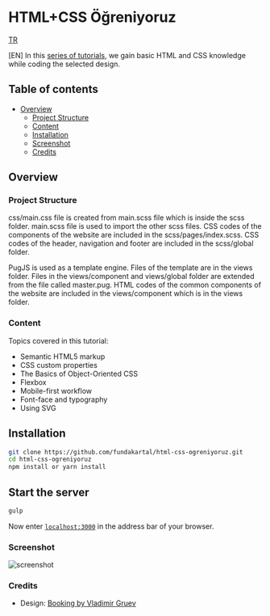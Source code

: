 # HTML+CSS Öğreniyoruz

[TR](https://medium.com/adem-md/html-css-%C3%B6%C4%9Freniyoruz-b3c10f2441a8)

[EN] In this [series of tutorials](https://www.youtube.com/playlist?list=PLadt0EaV4m3Ae9mBaQNylUKUaFK38F4EB), we gain basic HTML and CSS knowledge while coding the selected design.

## Table of contents

- [Overview](#overview)
  - [Project Structure](#project-structure)
  - [Content](#content)
  - [Installation](#installation)
  - [Screenshot](#screenshot)
  - [Credits](#credits)

## Overview

### Project Structure

css/main.css file is created from main.scss file which is inside the scss folder. main.scss file is used to import the other scss files. CSS codes of the components of the website are included in the scss/pages/index.scss. CSS codes of the header, navigation and footer are included in the scss/global folder. 

PugJS is used as a template engine. Files of the template are in the views folder. Files in the views/component and views/global folder are extended from the file called master.pug. HTML codes of the common components of the website are included in the views/component which is in the views folder.

### Content

Topics covered in this tutorial:

- Semantic HTML5 markup
- CSS custom properties
- The Basics of Object-Oriented CSS
- Flexbox
- Mobile-first workflow
- Font-face and typography
- Using SVG

## Installation

```bash
git clone https://github.com/fundakartal/html-css-ogreniyoruz.git
cd html-css-ogreniyoruz
npm install or yarn install
```

## Start the server

```bash
gulp
```

Now enter [`localhost:3000`](http://localhost:3000) in the address bar of your browser.

### Screenshot

![screenshot](./images/ss-desktop.png)

### Credits

- Design: [Booking by Vladimir Gruev](https://dribbble.com/shots/3877462-Booking)